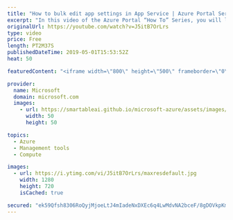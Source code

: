 ```yaml
---
title: "How to bulk edit app settings in App Service | Azure Portal Series"
excerpt: "In this video of the Azure Portal “How To” Series, you will learn how to configure the application settings and learn the basics of the Azure Portal.   Try out these features in the Azure portal: https://portal.azure.com  Keep connected on Twitter: https://twitter.com/AzurePortal   And make sure to keep"
originalUrl: https://youtube.com/watch?v=J5itB7OrLrs
type: video
price: Free
length: PT2M37S
publishedDateTime: 2019-05-01T15:53:52Z
heat: 50

featuredContent: "<iframe width=\"800\" height=\"500\" frameborder=\"0\" src=\"https://www.youtube.com/embed/J5itB7OrLrs\" allow=\"accelerometer; autoplay; encrypted-media; gyroscope; picture-in-picture\" allowfullscreen></iframe>"

provider:
  name: Microsoft
  domain: microsoft.com
  images:
    - url: https://smartableai.github.io/microsoft-azure/assets/images/organizations/microsoft.com-50x50.jpg
      width: 50
      height: 50

topics:
  - Azure
  - Management tools
  - Compute

images:
  - url: https://i.ytimg.com/vi/J5itB7OrLrs/maxresdefault.jpg
    width: 1280
    height: 720
    isCached: true

secured: "ek59Qfsh8306RoQyjMjoeLtJ4mIadeNxDXEc6q4LwMdvNA2bceF/8gDOVkpKmYpHMtMBf4hTgn2d575kyHJjpRRw1Xi0fzlR9XvTpOCMv43o2Dko88XmfMG7Fj4+FOipRP8EDYYdQqcDn/Teva/ONqWqF7tWe97lIxvwF93wCQ4kQ6kUPC3dBvnPvtcS2QR3oqffrgVZVs/mpVvh+fcAVQIk4ZKhxocXB5xNVRKtBbMydZN+yGjWekCQEctwPWzi3i0B233nWCzJumXzhpy4Q7OWJYY96AqQ7QDS1piZG3fXmR3WpVNHO2qnltbX7m0Josl4dvj3ufWVCaLV+Wr8UTTk/luwrDi5Bg4oAbo24W4ykR8OAqzIvrnEJk3CIP5WVum9VFHZQsq9NPeZpm55NbaKe8xvBH/k2KoLoeZzVHA=;KG9CNzOE9JMCXYOw2s/ZDg=="
---
```


